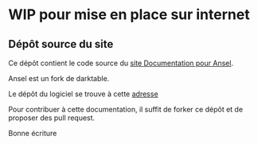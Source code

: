 # WIP pour mise en place sur internet

## Dépôt source du site

Ce dépôt contient le code source du [site Documentation pour
Ansel](https://docs-ansel-photos.github.io).

Ansel est un fork de darktable.

Le      dépôt     du      logiciel     se      trouve     à      cette
[adresse](https://github.com/aurelienpierreeng/ansel)

Pour contribuer à cette documentation, il suffit de forker ce dépôt et
de proposer des pull request.

Bonne écriture
